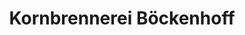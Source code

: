 ---
title: "Kornbrennerei Böckenhoff"
url: /raesfeld/kornbrennerei-boeckenhoff/
shop: Spirituosen
---